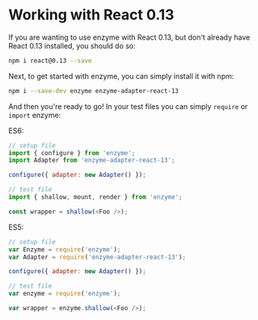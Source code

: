 # Working with React 0.13

If you are wanting to use enzyme with React 0.13, but don't already have React 0.13 installed, you
should do so:

```bash
npm i react@0.13 --save
```

Next, to get started with enzyme, you can simply install it with npm:

```bash
npm i --save-dev enzyme enzyme-adapter-react-13
```

And then you're ready to go!  In your test files you can simply `require` or `import` enzyme:

ES6:
```js
// setup file
import { configure } from 'enzyme';
import Adapter from 'enzyme-adapter-react-13';

configure({ adapter: new Adapter() });
```

```js
// test file
import { shallow, mount, render } from 'enzyme';

const wrapper = shallow(<Foo />);
```

ES5:
<!-- eslint no-var: 0 -->
```js
// setup file
var Enzyme = require('enzyme');
var Adapter = require('enzyme-adapter-react-13');

configure({ adapter: new Adapter() });
```

<!-- eslint no-var: 0 -->
```js
// test file
var enzyme = require('enzyme');

var wrapper = enzyme.shallow(<Foo />);
```
